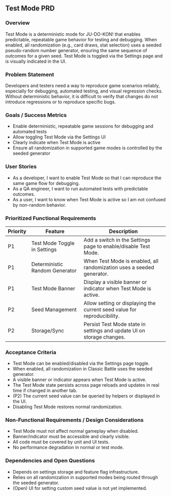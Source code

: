 ## Test Mode PRD

### Overview

Test Mode is a deterministic mode for JU-DO-KON! that enables predictable, repeatable game behavior for testing and debugging. When enabled, all randomization (e.g., card draws, stat selection) uses a seeded pseudo-random number generator, ensuring the same sequence of outcomes for a given seed. Test Mode is toggled via the Settings page and is visually indicated in the UI.

### Problem Statement

Developers and testers need a way to reproduce game scenarios reliably, especially for debugging, automated testing, and visual regression checks. Without deterministic behavior, it is difficult to verify that changes do not introduce regressions or to reproduce specific bugs.

### Goals / Success Metrics

- Enable deterministic, repeatable game sessions for debugging and automated tests
- Allow toggling Test Mode via the Settings UI
- Clearly indicate when Test Mode is active
- Ensure all randomization in supported game modes is controlled by the seeded generator

### User Stories

- As a developer, I want to enable Test Mode so that I can reproduce the same game flow for debugging.
- As a QA engineer, I want to run automated tests with predictable outcomes.
- As a user, I want to know when Test Mode is active so I am not confused by non-random behavior.

### Prioritized Functional Requirements

| Priority | Feature                        | Description                                                             |
| -------- | ------------------------------ | ----------------------------------------------------------------------- |
| P1       | Test Mode Toggle in Settings   | Add a switch in the Settings page to enable/disable Test Mode.          |
| P1       | Deterministic Random Generator | When Test Mode is enabled, all randomization uses a seeded generator.   |
| P1       | Test Mode Banner               | Display a visible banner or indicator when Test Mode is active.         |
| P2       | Seed Management                | Allow setting or displaying the current seed value for reproducibility. |
| P2       | Storage/Sync                   | Persist Test Mode state in settings and update UI on storage changes.   |

### Acceptance Criteria

- Test Mode can be enabled/disabled via the Settings page toggle.
- When enabled, all randomization in Classic Battle uses the seeded generator.
- A visible banner or indicator appears when Test Mode is active.
- The Test Mode state persists across page reloads and updates in real time if changed in another tab.
- (P2) The current seed value can be queried by helpers or displayed in the UI.
- Disabling Test Mode restores normal randomization.

### Non-Functional Requirements / Design Considerations

- Test Mode must not affect normal gameplay when disabled.
- Banner/indicator must be accessible and clearly visible.
- All code must be covered by unit and UI tests.
- No performance degradation in normal or test mode.

### Dependencies and Open Questions

- Depends on settings storage and feature flag infrastructure.
- Relies on all randomization in supported modes being routed through the seeded generator.
- (Open) UI for setting custom seed value is not yet implemented.
